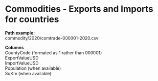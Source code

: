 # Commodities - Exports and Imports for countries

**Path example:**  
commodity/2020/comtrade-000001-2020.csv

**Columns**  
CountyCode (formated as 1 rather than 000001)  
ExportValueUSD  
ImportValueUSD  
Population (when available)  
SqKm (when available)  